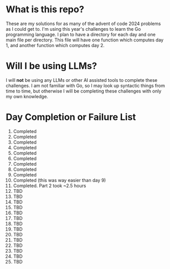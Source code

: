 # What is this repo?
These are my solutions for as many of the advent of code 2024 problems as I could get to. I'm using this year's challenges to learn the Go programming language. I plan to have a directory for each day and one main file per directory. This file will have one function which computes day 1, and another function which computes day 2. 

# Will I be using LLMs?
I will **not** be using any LLMs or other AI assisted tools to complete these challenges. I am not familiar with Go, so I may look up syntactic things from time to time, but otherwise I will be completing these challenges with only my own knowledge. 

# Day Completion or Failure List
1. Completed
2. Completed
3. Completed
4. Completed
5. Completed
6. Completed
7. Completed
8. Completed
9. Completed
10. Completed (this was way easier than day 9)
11. Completed. Part 2 took ~2.5 hours
12. TBD
13. TBD
14. TBD
15. TBD
16. TBD
17. TBD
18. TBD
19. TBD
20. TBD
21. TBD
22. TBD
23. TBD
24. TBD
25. TBD

